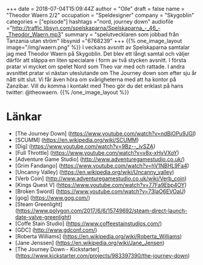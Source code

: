 +++
date = 2018-07-04T15:09:44Z
author = "Olle"
draft = false
name = "Theodor Waern 2/2"
occupation = "Speldesigner"
company = "Skygoblin"
categories = ["episode"]
hashtags ="nord, journey down"
audiofile ="http://traffic.libsyn.com/spelskaparna/Spelskaparna_-_46_-_Theodor_Waern.mp3"
summary = "spelutvecklaren som jobbad från Tanzania utan ström"
libsynid ="6768239"
+++
{{% one_image_layout image="/img/waern.png" %}}
I veckans avsnitt av Spelskaparna samtalar jag med Theodor Waern på Skygoblin. Det blev ett långt samtal och väljer därför att släppa en liten specialare i form av två stycken avsnitt. I första pratar vi mycket om spelet Nord som Theo var med och rattade. I andra avsnittet pratar vi nästan uteslutande om The Journey down som efter sju år nått sitt slut. Vi får även höra om svårigheterna med att ha kontor på Zanzibar. Vill du komma i kontakt med Theo gör du det enklast på hans twitter: @theowaern.
{{% /one_image_layout %}}

# Länkar
* [The Journey Down] (https://www.youtube.com/watch?v=ndBiOPu9JGI)
* [SCUMM] (https://en.wikipedia.org/wiki/SCUMM)
* [Dig] (https://www.youtube.com/watch?v=9Bz--_ivSZA)
* [Full Throttle] (https://www.youtube.com/watch?v=v8x-xHvVXoY)
* [Adventure Game Studio] (http://www.adventuregamestudio.co.uk/)
* [Grim Fandango] (https://www.youtube.com/watch?v=hV1NBHL9Fa4)
* [Uncanny Valley] (https://en.wikipedia.org/wiki/Uncanny_valley)
* [Verb Coin] (http://www.adventuregamestudio.co.uk/wiki/Verb_coin)
* [Kings Quest V] (https://www.youtube.com/watch?v=77Fa9Ebp4OY)
* [Broken Sword] (https://www.youtube.com/watch?v=73IaO6EVOaU)
* [gog] (https://www.gog.com/)
* [Steam Greenlight] (https://www.polygon.com/2017/6/6/15749692/steam-direct-launch-date-valve-greenlight)
* [Coffe Stain Studio] (https://www.coffeestainstudios.com/)
* [GDC] (http://www.gdconf.com/)
* [Roberta Williams] (https://en.wikipedia.org/wiki/Roberta_Williams)
* [Jane Jenssen] (https://en.wikipedia.org/wiki/Jane_Jensen)
* [The Journey Down - Kickstarter] (https://www.kickstarter.com/projects/983397390/the-journey-down)
